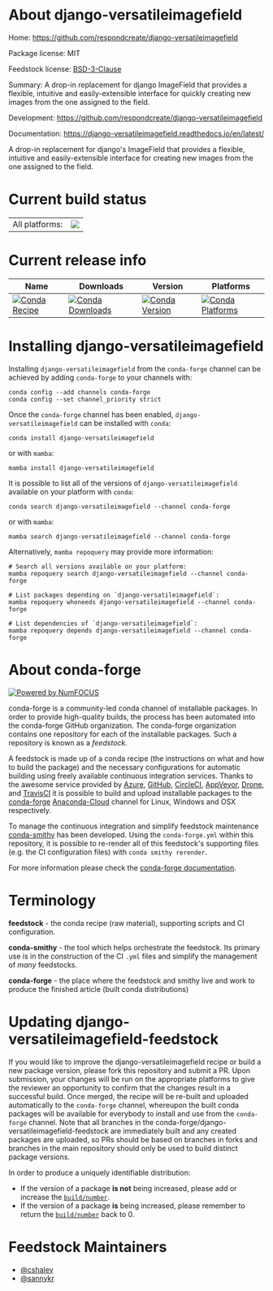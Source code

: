 About django-versatileimagefield
================================

Home: https://github.com/respondcreate/django-versatileimagefield

Package license: MIT

Feedstock license: [BSD-3-Clause](https://github.com/conda-forge/django-versatileimagefield-feedstock/blob/main/LICENSE.txt)

Summary: A drop-in replacement for django ImageField that provides a flexible, intuitive and easily-extensible interface for quickly creating new images from the one assigned to the field.

Development: https://github.com/respondcreate/django-versatileimagefield

Documentation: https://django-versatileimagefield.readthedocs.io/en/latest/

A drop-in replacement for django's ImageField that provides a
flexible, intuitive and easily-extensible interface for creating
new images from the one assigned to the field.


Current build status
====================


<table><tr><td>All platforms:</td>
    <td>
      <a href="https://dev.azure.com/conda-forge/feedstock-builds/_build/latest?definitionId=3863&branchName=main">
        <img src="https://dev.azure.com/conda-forge/feedstock-builds/_apis/build/status/django-versatileimagefield-feedstock?branchName=main">
      </a>
    </td>
  </tr>
</table>

Current release info
====================

| Name | Downloads | Version | Platforms |
| --- | --- | --- | --- |
| [![Conda Recipe](https://img.shields.io/badge/recipe-django--versatileimagefield-green.svg)](https://anaconda.org/conda-forge/django-versatileimagefield) | [![Conda Downloads](https://img.shields.io/conda/dn/conda-forge/django-versatileimagefield.svg)](https://anaconda.org/conda-forge/django-versatileimagefield) | [![Conda Version](https://img.shields.io/conda/vn/conda-forge/django-versatileimagefield.svg)](https://anaconda.org/conda-forge/django-versatileimagefield) | [![Conda Platforms](https://img.shields.io/conda/pn/conda-forge/django-versatileimagefield.svg)](https://anaconda.org/conda-forge/django-versatileimagefield) |

Installing django-versatileimagefield
=====================================

Installing `django-versatileimagefield` from the `conda-forge` channel can be achieved by adding `conda-forge` to your channels with:

```
conda config --add channels conda-forge
conda config --set channel_priority strict
```

Once the `conda-forge` channel has been enabled, `django-versatileimagefield` can be installed with `conda`:

```
conda install django-versatileimagefield
```

or with `mamba`:

```
mamba install django-versatileimagefield
```

It is possible to list all of the versions of `django-versatileimagefield` available on your platform with `conda`:

```
conda search django-versatileimagefield --channel conda-forge
```

or with `mamba`:

```
mamba search django-versatileimagefield --channel conda-forge
```

Alternatively, `mamba repoquery` may provide more information:

```
# Search all versions available on your platform:
mamba repoquery search django-versatileimagefield --channel conda-forge

# List packages depending on `django-versatileimagefield`:
mamba repoquery whoneeds django-versatileimagefield --channel conda-forge

# List dependencies of `django-versatileimagefield`:
mamba repoquery depends django-versatileimagefield --channel conda-forge
```


About conda-forge
=================

[![Powered by
NumFOCUS](https://img.shields.io/badge/powered%20by-NumFOCUS-orange.svg?style=flat&colorA=E1523D&colorB=007D8A)](https://numfocus.org)

conda-forge is a community-led conda channel of installable packages.
In order to provide high-quality builds, the process has been automated into the
conda-forge GitHub organization. The conda-forge organization contains one repository
for each of the installable packages. Such a repository is known as a *feedstock*.

A feedstock is made up of a conda recipe (the instructions on what and how to build
the package) and the necessary configurations for automatic building using freely
available continuous integration services. Thanks to the awesome service provided by
[Azure](https://azure.microsoft.com/en-us/services/devops/), [GitHub](https://github.com/),
[CircleCI](https://circleci.com/), [AppVeyor](https://www.appveyor.com/),
[Drone](https://cloud.drone.io/welcome), and [TravisCI](https://travis-ci.com/)
it is possible to build and upload installable packages to the
[conda-forge](https://anaconda.org/conda-forge) [Anaconda-Cloud](https://anaconda.org/)
channel for Linux, Windows and OSX respectively.

To manage the continuous integration and simplify feedstock maintenance
[conda-smithy](https://github.com/conda-forge/conda-smithy) has been developed.
Using the ``conda-forge.yml`` within this repository, it is possible to re-render all of
this feedstock's supporting files (e.g. the CI configuration files) with ``conda smithy rerender``.

For more information please check the [conda-forge documentation](https://conda-forge.org/docs/).

Terminology
===========

**feedstock** - the conda recipe (raw material), supporting scripts and CI configuration.

**conda-smithy** - the tool which helps orchestrate the feedstock.
                   Its primary use is in the construction of the CI ``.yml`` files
                   and simplify the management of *many* feedstocks.

**conda-forge** - the place where the feedstock and smithy live and work to
                  produce the finished article (built conda distributions)


Updating django-versatileimagefield-feedstock
=============================================

If you would like to improve the django-versatileimagefield recipe or build a new
package version, please fork this repository and submit a PR. Upon submission,
your changes will be run on the appropriate platforms to give the reviewer an
opportunity to confirm that the changes result in a successful build. Once
merged, the recipe will be re-built and uploaded automatically to the
`conda-forge` channel, whereupon the built conda packages will be available for
everybody to install and use from the `conda-forge` channel.
Note that all branches in the conda-forge/django-versatileimagefield-feedstock are
immediately built and any created packages are uploaded, so PRs should be based
on branches in forks and branches in the main repository should only be used to
build distinct package versions.

In order to produce a uniquely identifiable distribution:
 * If the version of a package **is not** being increased, please add or increase
   the [``build/number``](https://docs.conda.io/projects/conda-build/en/latest/resources/define-metadata.html#build-number-and-string).
 * If the version of a package **is** being increased, please remember to return
   the [``build/number``](https://docs.conda.io/projects/conda-build/en/latest/resources/define-metadata.html#build-number-and-string)
   back to 0.

Feedstock Maintainers
=====================

* [@cshaley](https://github.com/cshaley/)
* [@sannykr](https://github.com/sannykr/)

